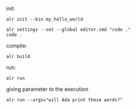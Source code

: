 init:
```
alr init --bin my_hello_world

alr settings --set --global editor.cmd "code ."
code .
```

compile:
```
alr build
```

run:
```
alr run
```

giving parameter to the execution
```
alr run --args="will Ada print these words?"
```